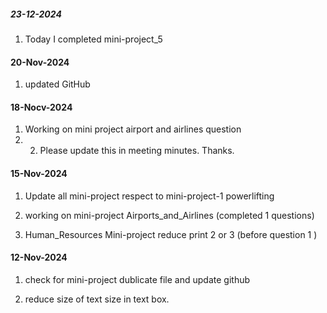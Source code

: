 ##### 23-12-2024
1) Today I completed mini-project_5
#### 20-Nov-2024
1) updated GitHub


#### 18-Nocv-2024
1) Working on mini project airport and airlines question
2) 2) Please update this in meeting minutes. Thanks.


#### 15-Nov-2024
1) Update all mini-project respect to mini-project-1 powerlifting

2) working on mini-project Airports_and_Airlines (completed 1 questions)

3) Human_Resources Mini-project reduce print 2 or 3 (before question 1 )


#### 12-Nov-2024
1) check for mini-project dublicate file and update github

2) reduce size of text size in text box.
